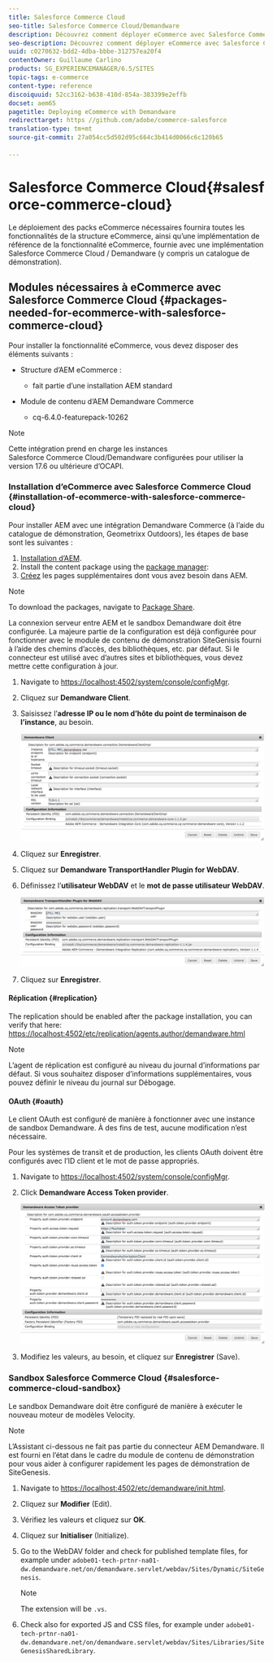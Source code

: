 ```yaml
---
title: Salesforce Commerce Cloud
seo-title: Salesforce Commerce Cloud/Demandware
description: Découvrez comment déployer eCommerce avec Salesforce Commerce Cloud/Demandware.
seo-description: Découvrez comment déployer eCommerce avec Salesforce Commerce Cloud/Demandware.
uuid: c0270632-bdd2-4dba-bbbe-312757ea20f4
contentOwner: Guillaume Carlino
products: SG_EXPERIENCEMANAGER/6.5/SITES
topic-tags: e-commerce
content-type: reference
discoiquuid: 52cc3162-b638-410d-854a-383399e2effb
docset: aem65
pagetitle: Deploying eCommerce with Demandware
redirecttarget: https //github.com/adobe/commerce-salesforce
translation-type: tm+mt
source-git-commit: 27a054cc5d502d95c664c3b414d0066c6c120b65

---
```



# Salesforce Commerce Cloud{#salesforce-commerce-cloud}

Le déploiement des packs eCommerce nécessaires fournira toutes les fonctionnalités de la structure eCommerce, ainsi qu’une implémentation de référence de la fonctionnalité eCommerce, fournie avec une implémentation Salesforce Commerce Cloud / Demandware (y compris un catalogue de démonstration).

## Modules nécessaires à eCommerce avec Salesforce Commerce Cloud {#packages-needed-for-ecommerce-with-salesforce-commerce-cloud}

Pour installer la fonctionnalité eCommerce, vous devez disposer des éléments suivants :

* Structure d’AEM eCommerce :

   * fait partie d’une installation AEM standard

* Module de contenu d’AEM Demandware Commerce

   * cq-6.4.0-featurepack-10262

>[!NOTE]
>
>Cette intégration prend en charge les instances Salesforce Commerce Cloud/Demandware configurées pour utiliser la version 17.6 ou ultérieure d’OCAPI.

### Installation d’eCommerce avec Salesforce Commerce Cloud {#installation-of-ecommerce-with-salesforce-commerce-cloud}

Pour installer AEM avec une intégration Demandware Commerce (à l’aide du catalogue de démonstration, Geometrixx Outdoors), les étapes de base sont les suivantes :

1. [Installation d’AEM](/help/sites-deploying/deploy.md).
1. Install the content package using the [package manager](/help/sites-administering/package-manager.md):
1. [Créez](/help/sites-authoring/page-authoring.md) les pages supplémentaires dont vous avez besoin dans AEM.

>[!NOTE]
>
>To download the packages, navigate to [Package Share](/help/sites-administering/package-manager.md#package-share).

La connexion serveur entre AEM et le sandbox Demandware doit être configurée. La majeure partie de la configuration est déjà configurée pour fonctionner avec le module de contenu de démonstration SiteGenisis fourni à l’aide des chemins d’accès, des bibliothèques, etc. par défaut. Si le connecteur est utilisé avec d’autres sites et bibliothèques, vous devez mettre cette configuration à jour.

1. Navigate to [https://localhost:4502/system/console/configMgr](https://localhost:4502/system/console/configMgr).
1. Cliquez sur **Demandware Client**.
1. Saisissez l’**adresse IP ou le nom d’hôte du point de terminaison de l’instance**, au besoin.

   ![chlimage_1-5](assets/chlimage_1-5.png)

1. Cliquez sur **Enregistrer**.
1. Cliquez sur **Demandware TransportHandler Plugin for WebDAV**.
1. Définissez l’**utilisateur WebDAV** et le **mot de passe utilisateur WebDAV**.

   ![chlimage_1-6](assets/chlimage_1-6.png)

1. Cliquez sur **Enregistrer**.

#### Réplication {#replication}

The replication should be enabled after the package installation, you can verify that here: [https://localhost:4502/etc/replication/agents.author/demandware.html](https://localhost:4502/etc/replication/agents.author/demandware.html)

>[!NOTE]
>
>L’agent de réplication est configuré au niveau du journal d’informations par défaut. Si vous souhaitez disposer d’informations supplémentaires, vous pouvez définir le niveau du journal sur Débogage.

#### OAuth {#oauth}

Le client OAuth est configuré de manière à fonctionner avec une instance de sandbox Demandware. À des fins de test, aucune modification n’est nécessaire.

Pour les systèmes de transit et de production, les clients OAuth doivent être configurés avec l’ID client et le mot de passe appropriés.

1. Navigate to [https://localhost:4502/system/console/configMgr](https://localhost:4502/system/console/configMgr).
1. Click **Demandware Access Token provider**.

   ![chlimage_1-7](assets/chlimage_1-7.png)

1. Modifiez les valeurs, au besoin, et cliquez sur **Enregistrer** (Save).

### Sandbox Salesforce Commerce Cloud {#salesforce-commerce-cloud-sandbox}

Le sandbox Demandware doit être configuré de manière à exécuter le nouveau moteur de modèles Velocity.

>[!NOTE]
>
>L’Assistant ci-dessous ne fait pas partie du connecteur AEM Demandware. Il est fourni en l’état dans le cadre du module de contenu de démonstration pour vous aider à configurer rapidement les pages de démonstration de SiteGenesis.

1. Navigate to [https://localhost:4502/etc/demandware/init.html](https://localhost:4502/etc/demandware/init.html).
1. Cliquez sur **Modifier** (Edit).
1. Vérifiez les valeurs et cliquez sur **OK**.
1. Cliquez sur **Initialiser** (Initialize).
1. Go to the WebDAV folder and check for published template files, for example under `adobe01-tech-prtnr-na01-dw.demandware.net/on/demandware.servlet/webdav/Sites/Dynamic/SiteGenesis`.

   >[!NOTE]
   >
   >The extension will be `.vs`.

1. Check also for exported JS and CSS files, for example under `adobe01-tech-prtnr-na01-dw.demandware.net/on/demandware.servlet/webdav/Sites/Libraries/SiteGenesisSharedLibrary`.

